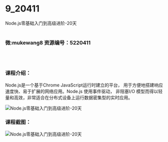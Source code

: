 # 9_20411
Node.js零基础入门到高级进阶-20天
<br/></br>
<h3>微:mukewang8 资源编号：5220411</h3>
<br/></br>
<h3>课程介绍：</h3>
<p><a title="查看与 Node.js 相关的文章" target="_blank">Node.js</a>是一个基于Chrome JavaScript运行时建立的平台， 用于方便地搭建响应速度快、易于扩展的网络应用。<a title="查看与 Node.js 相关的文章" target="_blank">Node.js</a> 使用事件驱动， 非阻塞I/O 模型而得以轻量和高效，非常适合在分布式设备上运行数据密集型的实时应用。</p>
<p><img src="https://www.ko996.com/wp-content/uploads/img/2021/07/1-28-300x149.png" alt="Node.js零基础入门到高级进阶-20天"></p>
<div class="info-desc">
<h3>课程截图：</h3>
<p><img src="https://www.ko996.com/wp-content/uploads/img/2021/07/2-28.png" alt="Node.js零基础入门到高级进阶-20天"></p>


			
</div>
